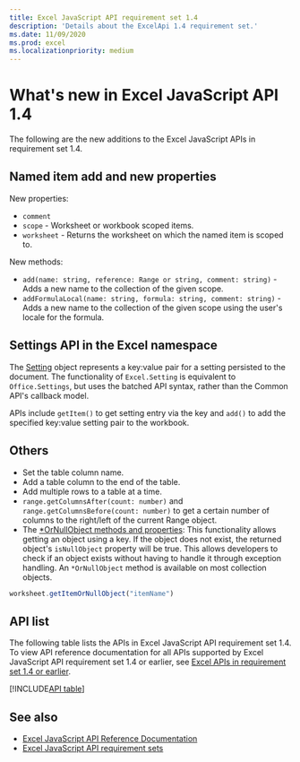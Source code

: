 ```yaml
---
title: Excel JavaScript API requirement set 1.4
description: 'Details about the ExcelApi 1.4 requirement set.'
ms.date: 11/09/2020
ms.prod: excel
ms.localizationpriority: medium
---
```


# What's new in Excel JavaScript API 1.4

The following are the new additions to the Excel JavaScript APIs in requirement set 1.4.

## Named item add and new properties

New properties:

* `comment`
* `scope` - Worksheet or workbook scoped items.
* `worksheet` - Returns the worksheet on which the named item is scoped to.

New methods:

* `add(name: string, reference: Range or string, comment: string)` - Adds a new name to the collection of the given scope.
* `addFormulaLocal(name: string, formula: string, comment: string)` - Adds a new name to the collection of the given scope using the user's locale for the formula.

## Settings API in the Excel namespace

The [Setting](/javascript/api/excel/excel.setting) object represents a key:value pair for a setting persisted to the document. The functionality of `Excel.Setting` is equivalent to `Office.Settings`, but uses the batched API syntax, rather than the Common API's callback model.

APIs include `getItem()` to get setting entry via the key and `add()` to add the specified key:value setting pair to the workbook.

## Others

* Set the table column name.
* Add a table column to the end of the table.
* Add multiple rows to a table at a time.
* `range.getColumnsAfter(count: number)` and `range.getColumnsBefore(count: number)` to get a certain number of columns to the right/left of the current Range object.
* The [\*OrNullObject methods and properties](/office/dev/add-ins/develop/application-specific-api-model.md#ornullobject-methods-and-properties): This functionality allows getting an object using a key. If the object does not exist, the returned object's `isNullObject` property will be true. This allows developers to check if an object exists without having to handle it through exception handling. An `*OrNullObject` method is available on most collection objects.

```js
worksheet.getItemOrNullObject("itemName")
```

## API list

The following table lists the APIs in Excel JavaScript API requirement set 1.4. To view API reference documentation for all APIs supported by Excel JavaScript API requirement set 1.4 or earlier, see [Excel APIs in requirement set 1.4 or earlier](/javascript/api/excel?view=excel-js-1.4&preserve-view=true).

[!INCLUDE[API table](../../includes/excel-1_4.md)]

## See also

- [Excel JavaScript API Reference Documentation](/javascript/api/excel?view=excel-js-1.4&preserve-view=true)
- [Excel JavaScript API requirement sets](excel-api-requirement-sets.md)
